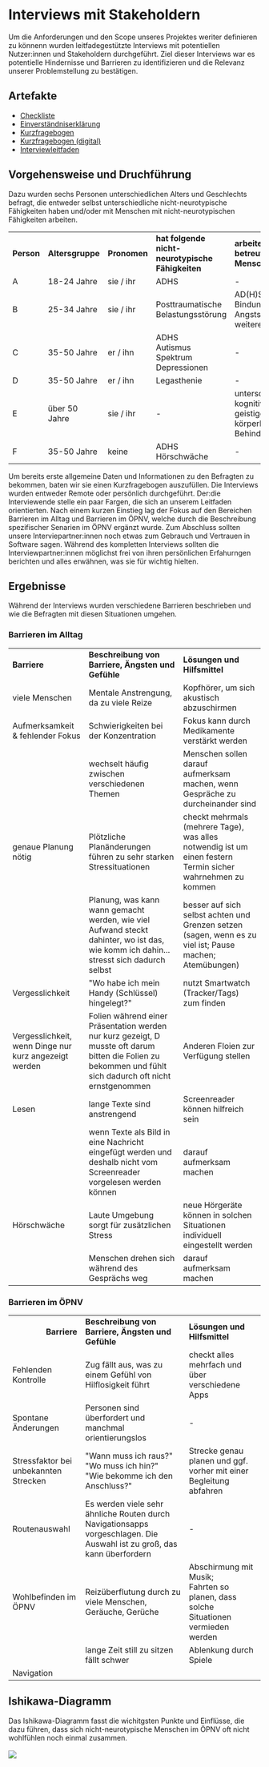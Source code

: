 # Interviews mit Stakeholdern

Um die Anforderungen und den Scope unseres Projektes weriter definieren zu könnenn wurden leitfadegestützte Interviews mit potentiellen Nutzer:innen und Stakeholdern durchgeführt. Ziel dieser Interviews war es potentielle Hindernisse und Barrieren zu identifizieren und die Relevanz unserer Problemstellung zu bestätigen.

## Artefakte

- [Checkliste](./checkliste.pdf)
- [Einverständniserklärung](./einverständniserklärung.pdf)
- [Kurzfragebogen](./kurzfragebogen.pdf)
- [Kurzfragebogen (digital)](https://finnge.limesurvey.net/461718?newtest=Y&lang=de)
- [Interviewleitfaden](./interviewleitfaden.pdf)

## Vorgehensweise und Druchführung
<p>
Dazu wurden sechs Personen unterschiedlichen Alters und Geschlechts befragt, die entweder selbst unterschiedliche nicht-neurotypische Fähigkeiten haben und/oder mit Menschen mit nicht-neurotypischen Fähigkeiten arbeiten.  
</p>

<table>
  <tr>
   <td><p style="text-align: right">
     <strong>Person</strong></p>
  </td>
  <td><strong>Altersgruppe</strong>
  </td>
   <td><strong>Pronomen</strong>
  </td>
  <td><strong>hat folgende nicht-neurotypische Fähigkeiten</strong>
   </td>
   <td><strong>arbeitet mit / betreut Menschen mit</strong>
   </td>
   <td><strong>potentielle Rolle</strong>
   </td>
  </tr>
  
  <tr> 
    <td> A </td>
    <td> 18-24 Jahre </td>
    <td> sie / ihr </td>
    <td> ADHS </td>
    <td> - </td>
    <td> Nutzer:in </td>
  </tr>
  
  <tr>
    <td> B </td>
    <td> 25-34 Jahre </td>
    <td> sie / ihr </td>
    <td> Posttraumatische Belastungsstörung </td>
    <td> AD(H)S <br> Bindungsstörung <br> Angststörung <br> weitere </td>
    <td> Nutzer:in <br> Betreuer:in</td>
    
  <tr> 
    <td> C </td>
    <td> 35-50 Jahre </td>
    <td> er / ihn </td>
    <td> ADHS<br> Autismus Spektrum <br> Depressionen </td>
    <td> - </td>
    <td> Nutzer:in </td>
  </tr>
  
  <tr> 
    <td> D </td>
    <td> 35-50 Jahre </td>
    <td> er / ihn </td>
    <td> Legasthenie </td>
    <td> - </td>
    <td> Nutzer:in </td>
  </tr>
  
  <tr> 
    <td> E </td>
    <td> über 50 Jahre </td>
    <td> sie / ihr </td>
    <td> - </td>
    <td> unterschiedlichen kognitiven, geistigen und körperlichen Behinderungen </td>
    <td> Betreuer:in </td>
  </tr>

  <tr> 
    <td> F </td>
    <td> 35-50 Jahre </td>
    <td> keine </td>
    <td> ADHS <br> Hörschwäche</td>
    <td> - </td>
    <td> Nutzer:in </td>
  </tr>
</table>

<p>
Um bereits erste allgemeine Daten und Informationen zu den Befragten zu bekommen, baten wir sie einen Kurzfragebogen auszufüllen.
Die Interviews wurden entweder Remote oder persönlich durchgeführt. Der:die Interviewende stelle ein paar Fargen, die sich an unserem Leitfaden orientierten. Nach einem kurzen Einstieg lag der Fokus auf den Bereichen Barrieren im Alltag und Barrieren im ÖPNV, welche durch die Beschreibung spezifischer Senarien im ÖPNV ergänzt wurde. Zum Abschluss sollten unsere Interviepartner:innen noch etwas zum Gebrauch und Vertrauen in Software sagen. Während des kompletten Interviews sollten die Interviewpartner:innen möglichst frei von ihren persönlichen Erfahurngen berichten und alles erwähnen, was sie für wichtig hielten.</p>

<h2>Ergebnisse</h2>

<p>Während der Interviews wurden verschiedene Barrieren beschrieben und wie die Befragten mit diesen Situationen umgehen.</p>

<h3>Barrieren im Alltag </h3>

<table>
  <tr>
   <td><p style="text-align: left">
     <strong>Barriere</strong></p>
  </td>
  <td><strong>Beschreibung von Barriere, Ängsten und Gefühle</strong>
  </td>
   <td><strong>Lösungen und Hilfsmittel</strong>
  </td>
  </tr>
  
   <tr> 
    <td>viele Menschen </td>
    <td>Mentale Anstrengung, da zu viele Reize </td>
    <td>Kopfhörer, um sich akustisch abzuschirmen </td>
  </tr>
  
  <tr> 
    <td>Aufmerksamkeit & fehlender Fokus </td>
    <td>Schwierigkeiten bei der Konzentration
     </td>
    <td>Fokus kann durch Medikamente verstärkt werden</td>
  </tr>
  
  <tr> 
    <td>  </td>
    <td>wechselt häufig zwischen verschiedenen Themen
     </td>
    <td>Menschen sollen darauf aufmerksam machen, wenn Gespräche zu durcheinander sind</td>
  </tr>
  
   <tr> 
    <td>genaue Planung nötig </td>
    <td>Plötzliche Planänderungen führen zu sehr starken Stressituationen</td>
    <td>checkt mehrmals (mehrere Tage), was alles notwendig ist um einen festern Termin sicher wahrnehmen zu kommen</td>
  </tr>
  
   <tr> 
    <td>  </td>
    <td>Planung, was kann wann gemacht werden, wie viel Aufwand steckt dahinter, wo ist das, wie komm ich dahin... stresst sich dadurch selbst
     </td>
    <td>besser auf sich selbst achten und Grenzen setzen (sagen, wenn es zu viel ist; Pause machen; Atemübungen)</td>
  </tr>
  
  <tr> 
    <td>Vergesslichkeit</td>
    <td>"Wo habe ich mein Handy (Schlüssel) hingelegt?"</td>
    <td>nutzt Smartwatch (Tracker/Tags) zum finden</td>
  </tr>
  
  <tr> 
    <td>Vergesslichkeit, wenn Dinge nur kurz angezeigt werden</td>
    <td>Folien während einer Präsentation werden nur kurz gezeigt, D musste oft darum bitten die Folien zu bekommen und fühlt sich dadurch oft nicht ernstgenommen</td>
    <td>Anderen Floien zur Verfügung stellen</td>
  </tr>
  
   <tr> 
    <td>Lesen</td>
    <td>lange Texte sind anstrengend</td>
    <td>Screenreader können hilfreich sein</td>
  </tr>
  
   <tr> 
    <td> </td>
    <td>wenn Texte als Bild in eine Nachricht eingefügt werden und deshalb nicht vom Screenreader vorgelesen werden können</td>
    <td>darauf aufmerksam machen</td>
  </tr>
  
  <tr> 
    <td>Hörschwäche</td>
    <td>Laute Umgebung sorgt für zusätzlichen Stress</td>
    <td>neue Hörgeräte können in solchen Situationen individuell eingestellt werden</td>
  </tr>
  
  <tr> 
    <td> </td>
    <td>Menschen drehen sich während des Gesprächs weg</td>
    <td>darauf aufmerksam machen</td>
  </tr>
  
  </table>

<h3>Barrieren im ÖPNV</h3>

<table>
  <tr>
   <td><p style="text-align: right">
     <strong>Barriere</strong></p>
  </td>
  <td><strong>Beschreibung von Barriere, Ängsten und Gefühle</strong>
  </td>
   <td><strong>Lösungen und Hilfsmittel</strong>
  </td>
  </tr>
  
 <tr> 
    <td>Fehlenden Kontrolle</td>
    <td>Zug fällt aus, was zu einem Gefühl von Hilflosigkeit führt</td>
    <td>checkt alles mehrfach und über verschiedene Apps</td>
  </tr>
  
  <tr> 
    <td>Spontane Änderungen</td>
    <td>Personen sind überfordert und manchmal orientierungslos</td>
    <td> - </td>
  </tr>
  
   <tr> 
    <td>Stressfaktor bei unbekannten Strecken</td>
    <td>"Wann muss ich raus?" <br>
        "Wo muss ich hin?" <br>
        "Wie bekomme ich den Anschluss?"</td>
    <td>Strecke genau planen und ggf. vorher mit einer Begleitung abfahren</td>
  </tr>
  
  <tr> 
    <td>Routenauswahl</td>
    <td>Es werden viele sehr ähnliche Routen durch Navigationsapps vorgeschlagen. Die Auswahl ist zu groß, das kann überfordern</td>
    <td> - </td>
  </tr>
  
  <tr> 
    <td>Wohlbefinden im ÖPNV</td>
    <td>Reizüberflutung durch zu viele Menschen, Geräuche, Gerüche</td>
    <td>Abschirmung mit Musik; 
      <br> Fahrten so planen, dass solche Situationen vermieden werden </td>
  </tr>
 
  <tr> 
    <td> </td>
    <td>lange Zeit still zu sitzen fällt schwer</td>
    <td>Ablenkung durch Spiele</td>
  </tr>
  
   <tr> 
    <td>Navigation</td>
    <td> </td>
    <td></td>
  </tr>
  
</table>

<h2>Ishikawa-Diagramm</h2>

<p>
Das Ishikawa-Diagramm fasst die wichitgsten Punkte und Einflüsse, die dazu führen, dass sich nicht-neurotypische Menschen im ÖPNV oft nicht wohlfühlen noch einmal zusammen.<br> <br>
  
<img src="https://user-images.githubusercontent.com/117289466/227797671-dea3536a-537f-488e-89f0-c543168f4428.png">
</p>




